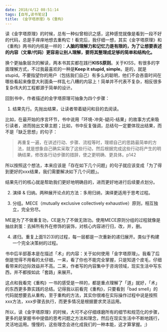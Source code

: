 ```yaml
---
date: 2018/4/12 08:51:14
tags: [自写,读书笔记]
title: 《金字塔原理》与《重构》
---
```


读《金字塔原理》的时候，总有一种似曾相识之感，这种感觉就像是看到一段不好的代码，总是手痒痒地想去重构它！看完后，我仔细一想，其实《金字塔原理》和《重构》两书的内核是一样的：**人脑的理解力和记忆力是有限的，为了让想要表述的内容（文章/代码）更容易让别人理解，要将其整理成足够的简单和结构化。**

换个更抽象层次的解读，两本书其实都在践行**KISS原则**。关于KISS，有很多的字面理解方式，不过我最喜欢的一种是**Keep it stupid, simple**。是的，就是stupid。不要指望你的用户（包括我们自己）有多么的聪明，他们不会吝啬时间在哪些看起来像意大利面条一样乱七八糟的内容上！简单并不代表不复杂，相反很多复杂伟大的工程都源于简单的设计。

回到书中，作者描述的金字塔原理可抽象为四个步骤：

<!--more-->

1. 结果先行。先抛出结果，让读者带着疑问和目的去阅读。

比如，在最开始的序言环节，书中说用「环境-冲突-疑问-结果」的故事方式来吸引读者，进而抛出文章主题；比如，书中反复强调，总结句一定要体现出结果，而不是「缺乏思想」的句子：

> 再重复一遍，在讲述行动、步骤、流程等时，理顺自己的思路最简单的方法，就是想象自己确实采取了这些行动，然后根据完成这些行动将产生的明确结果，修改各行动步骤的措辞，使之更明确、更具体。p142

所以按照这个想法，本来应该是「存在如下几个问题」的句子就应该变成「为了得到更好的xxx结果，我们需要解决如下几个问题」。

结果先行的核心就是帮助我们更好地明确目的，进而更好地进行后续要点划分。

2. 演绎 & 归纳。两种展开论点的方法：多用归纳，演绎更适用于思考过程。

3. 分组。MECE（mutually exclusive collectively exhaustive）原则，相互独立，完全穷尽。

ME是为了不做重复功，CE是为了不做无效功。使用MECE原则分组的过程就像是抽丝剥茧：去掉所有外在修饰的装饰，对核心内容进行归，改，并，删。

4. 递归。重复上面1)2)3)的过程，每一层都是一次重新的递归展开。类似于构建一个完全决策树的过程。

书中后半部基本是在描述「术」的内容：关于如何使用「金字塔原理」。我看了后倒是觉得不用看的太仔细，一来，看了你也不能完全掌握，只是知道个皮毛，仔细看带来的边际效益并不高。二来，作者写的内容集中于咨询领域，现实生活中写东西，并不都按如此「套路」来展开。

这点和我看完《重构》一书的感受是一样的，都是重点理解了「道」就好，「术」的东西更多靠实践的总结。记得我以前看完《重构》，只要看到「bad smell」的代码就想要去从重构，至于重构的方法，其实你很难在实际操作过程中说是按照xxx方法，xxx步骤去执行，而更多情况是根据要求灵活运用。

所以，读《金字塔原理》的时候，大可不必仔细琢磨所有的细节和规范化的步骤，更多的是掌握书中提倡的思考问题之方法和理念，然后在现实生活中不断地践行，灵活地运用。慢慢的，这些理念会进化成我们的一种本能，这才算掌握。;)

